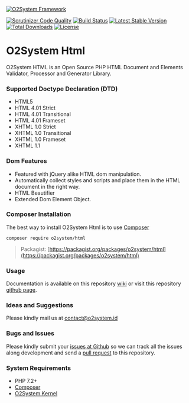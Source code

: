 [![O2System Framework](http://o2system.id/assets/img/logo/logo-white-200px.png?logo)](http://o2system.id)

[![Scrutinizer Code Quality](https://scrutinizer-ci.com/g/o2system/html/badges/quality-score.png?b=master)](https://scrutinizer-ci.com/g/o2system/html/?branch=master)
[![Build Status](https://scrutinizer-ci.com/g/o2system/html/badges/build.png?b=master)](https://scrutinizer-ci.com/g/o2system/html/build-status/master)
[![Latest Stable Version](https://poser.pugx.org/o2system/html/v/stable)](https://packagist.org/packages/o2system/html)
[![Total Downloads](https://poser.pugx.org/o2system/html/downloads)](https://packagist.org/packages/o2system/html)
[![License](https://poser.pugx.org/o2system/html/license)](https://packagist.org/packages/o2system/html)

# O2System Html
O2System HTML is an Open Source PHP HTML Document and Elements Validator, Processor and Generator Library.

### Supported Doctype Declaration (DTD) 
- HTML5
- HTML 4.01 Strict
- HTML 4.01 Transitional
- HTML 4.01 Frameset
- XHTML 1.0 Strict
- XHTML 1.0 Transitional
- XHTML 1.0 Frameset
- XHTML 1.1

### Dom Features
- Featured with jQuery alike HTML dom manipulation.
- Automatically collect styles and scripts and place them in the HTML document in the right way.
- HTML Beautifier
- Extended Dom Element Object.

### Composer Installation
The best way to install O2System Html is to use [Composer](https://getcomposer.org)
```
composer require o2system/html
```
> Packagist: [https://packagist.org/packages/o2system/html](https://packagist.org/packages/o2system/html)

### Usage
Documentation is available on this repository [wiki](https://github.com/o2system/html/wiki) or visit this repository [github page](https://o2system.github.io/html).

### Ideas and Suggestions
Please kindly mail us at [contact@o2system.id](mailto:contact@o2system.id])

### Bugs and Issues
Please kindly submit your [issues at Github](http://github.com/o2system/html/issues) so we can track all the issues along development and send a [pull request](http://github.com/o2system/html/pulls) to this repository.

### System Requirements
- PHP 7.2+
- [Composer](https://getcomposer.org)
- [O2System Kernel](https://github.com/o2system/kernel)